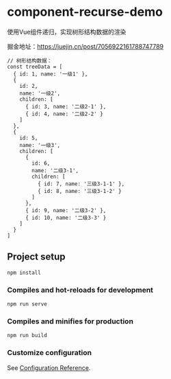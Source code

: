 # component-recurse-demo
使用Vue组件递归，实现树形结构数据的渲染

掘金地址：https://juejin.cn/post/7056922161788747789

```
// 树形结构数据：
const treeData = [
  { id: 1, name: '一级1' },
  {
    id: 2,
    name: '一级2',
    children: [
      { id: 3, name: '二级2-1' },
      { id: 4, name: '二级2-2' }
    ]
  },
  {
    id: 5,
    name: '一级3',
    children: [
      {
        id: 6,
        name: '二级3-1',
        children: [
          { id: 7, name: '三级3-1-1' },
          { id: 8, name: '三级3-1-2' }
        ]
      },
      { id: 9, name: '二级3-2' },
      { id: 10, name: '二级3-3' }
    ]
  }
]
```

## Project setup

```
npm install
```

### Compiles and hot-reloads for development
```
npm run serve
```

### Compiles and minifies for production
```
npm run build
```

### Customize configuration
See [Configuration Reference](https://cli.vuejs.org/config/).
